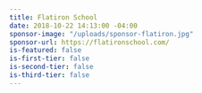 ```yaml
---
title: Flatiron School
date: 2018-10-22 14:13:00 -04:00
sponsor-image: "/uploads/sponsor-flatiron.jpg"
sponsor-url: https://flatironschool.com/
is-featured: false
is-first-tier: false
is-second-tier: false
is-third-tier: false
---
```


